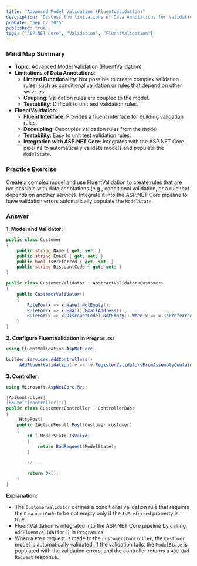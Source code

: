 ```yaml
---
title: "Advanced Model Validation (FluentValidation)"
description: "Discuss the limitations of Data Annotations for validation. Explain how to use a library like FluentValidation to create complex, decoupled, and easily testable validation rules."
pubDate: "Sep 07 2025"
published: true
tags: ["ASP.NET Core", "Validation", "FluentValidation"]
---
```


### Mind Map Summary

- **Topic**: Advanced Model Validation (FluentValidation)
- **Limitations of Data Annotations**:
    - **Limited Functionality**: Not possible to create complex validation rules, such as conditional validation or rules that depend on other services.
    - **Coupling**: Validation rules are coupled to the model.
    - **Testability**: Difficult to unit test validation rules.
- **FluentValidation**:
    - **Fluent Interface**: Provides a fluent interface for building validation rules.
    - **Decoupling**: Decouples validation rules from the model.
    - **Testability**: Easy to unit test validation rules.
    - **Integration with ASP.NET Core**: Integrates with the ASP.NET Core pipeline to automatically validate models and populate the `ModelState`.

### Practice Exercise

Create a complex model and use FluentValidation to create rules that are not possible with data annotations (e.g., conditional validation, or a rule that depends on another service). Integrate it into the ASP.NET Core pipeline to have validation errors automatically populate the `ModelState`.

### Answer

**1. Model and Validator:**

```csharp
public class Customer
{
    public string Name { get; set; }
    public string Email { get; set; }
    public bool IsPreferred { get; set; }
    public string DiscountCode { get; set; }
}

public class CustomerValidator : AbstractValidator<Customer>
{
    public CustomerValidator()
    {
        RuleFor(x => x.Name).NotEmpty();
        RuleFor(x => x.Email).EmailAddress();
        RuleFor(x => x.DiscountCode).NotEmpty().When(x => x.IsPreferred);
    }
}
```

**2. Configure FluentValidation in `Program.cs`:**

```csharp
using FluentValidation.AspNetCore;

builder.Services.AddControllers()
    .AddFluentValidation(fv => fv.RegisterValidatorsFromAssemblyContaining<CustomerValidator>());
```

**3. Controller:**

```csharp
using Microsoft.AspNetCore.Mvc;

[ApiController]
[Route("[controller]")]
public class CustomersController : ControllerBase
{
    [HttpPost]
    public IActionResult Post(Customer customer)
    {
        if (!ModelState.IsValid)
        {
            return BadRequest(ModelState);
        }

        // ...

        return Ok();
    }
}
```

**Explanation:**

-   The `CustomerValidator` defines a conditional validation rule that requires the `DiscountCode` to be not empty only if the `IsPreferred` property is true.
-   FluentValidation is integrated into the ASP.NET Core pipeline by calling `AddFluentValidation()` in `Program.cs`.
-   When a `POST` request is made to the `CustomersController`, the `Customer` model is automatically validated. If the validation fails, the `ModelState` is populated with the validation errors, and the controller returns a `400 Bad Request` response.
